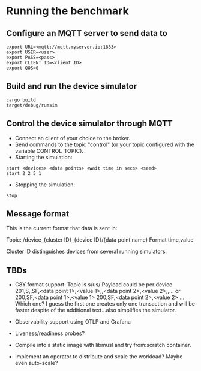 # Running the benchmark

## Configure an MQTT server to send data to

```
export URL=<mqtt://mqtt.myserver.io:1883>
export USER=<user>
export PASS=<pass>
export CLIENT_ID=<client ID>
export QOS=0
```

## Build and run the device simulator

```
cargo build
target/debug/rumsim
```

## Control the device simulator through MQTT

- Connect an client of your choice to the broker.
- Send commands to the topic "control" (or your topic configured with the variable CONTROL_TOPIC).
- Starting the simulation:

```
start <devices> <data points> <wait time in secs> <seed>
start 2 2 5 1
```

- Stopping the simulation:

```
stop
```

## Message format

This is the current format that data is sent in:

Topic: /device\_{cluster ID}\_{device ID}/{data point name}
Format time,value

Cluster ID distinguishes devices from several running simulators.

## TBDs

- C8Y format support:
  Topic is s/us/<device ID>
  Payload could be per device
  201,S,<time>,SF,<data point 1>,<value 1>,<unit>,<data point 2>,<value 2>,<unit>,...
  or
  200,SF,<data point 1>,<value 1>
  200,SF,<data point 2>,<value 2>
  ...
  Which one? I guess the first one creates only one transaction and will be faster despite of the additional text...also simplifies the simulator.

- Observability support using OTLP and Grafana
- Liveness/readiness probes?
- Compile into a static image with libmusl and try from:scratch container.
- Implement an operator to distribute and scale the workload? Maybe even auto-scale?
